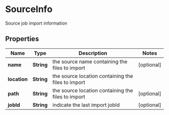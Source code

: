 

# SourceInfo

Source job import information

## Properties

Name | Type | Description | Notes
------------ | ------------- | ------------- | -------------
**name** | **String** | the source name containing the files to import |  [optional]
**location** | **String** | the source location containing the files to import | 
**path** | **String** | the source location containing the files to import |  [optional]
**jobId** | **String** | indicate the last import jobId |  [optional]



